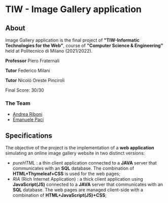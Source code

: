 # TIW - Image Gallery application

## About

Image Gallery application is the final project of **"TIW-Informatic Technologies for the Web"**, course of **"Computer Science & Engineering"** held at Politecnico di Milano (2021/2022).

**Professor** Piero Fraternali

**Tutor** Federico Milani

**Tutor** Nicolò Oreste Pinciroli

Final Score: 30/30

### The Team

* [Andrea Riboni](https://github.com/AndreaRiboni)
* [Emanuele Paci](https://github.com/emanuelePaci)

## Specifications

The objective of the project is the implementation of a **web application** simulating an online image gallery website in two distinct versions:
* *pureHTML* : a thin client application connected to a **JAVA** server that communicates with an **SQL** database. The combination of **HTML+Thymeleaf+CSS** is used for the web pages;
* *RIA* (Rich Internet Application) : a thick client application using **JavaScript(JS)** connected to a **JAVA** server that communicates with an **SQL** database. The web pages are managed client-side with a combination of **HTML+JavaScript(JS)+CSS**;
